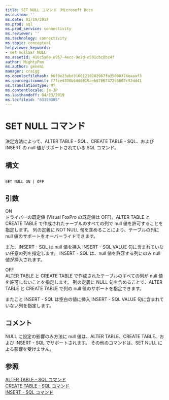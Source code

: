```yaml
---
title: SET NULL コマンド |Microsoft Docs
ms.custom: ''
ms.date: 01/19/2017
ms.prod: sql
ms.prod_service: connectivity
ms.reviewer: ''
ms.technology: connectivity
ms.topic: conceptual
helpviewer_keywords:
- set nullSET NULL
ms.assetid: 410c5a6e-e957-4ecc-9e2d-e591cbc0bc4f
author: MightyPen
ms.author: genemi
manager: craigg
ms.openlocfilehash: b6f0e23abd31661210282967fa35080376eaaaf3
ms.sourcegitcommit: f7fced330b64d6616aeb8766747295807c92dd41
ms.translationtype: MT
ms.contentlocale: ja-JP
ms.lasthandoff: 04/23/2019
ms.locfileid: "63159305"
---
```

# <a name="set-null-command"></a>SET NULL コマンド
決定方法によって、ALTER TABLE - SQL、CREATE TABLE - SQL、および INSERT の null 値がサポートされている SQL コマンド。  
  
## <a name="syntax"></a>構文  
  
```  
  
SET NULL ON | OFF  
```  
  
## <a name="arguments"></a>引数  
 ON  
 ドライバーの既定値 (Visual FoxPro の既定値は OFF)。ALTER TABLE と CREATE TABLE で作成されたテーブルのすべての列で null 値を許可することを指定します。 列の定義に NOT NULL 句を含めることにより、テーブルの列に null 値のサポートをオーバーライドできます。  
  
 また、INSERT - SQL は null 値を挿入 INSERT - SQL VALUE 句に含まれていない任意の列を指定します。 INSERT - SQL は、null 値を許容する列にのみ null 値が挿入されます。  
  
 OFF  
 ALTER TABLE と CREATE TABLE で作成されたテーブルのすべての列が null 値を許可しないことを指定します。 列の定義に NULL 句を含めることで、ALTER TABLE と CREATE TABLE で列の null 値のサポートを指定できます。  
  
 またこと INSERT - SQL は空白の値に挿入 INSERT - SQL VALUE 句に含まれていない列を指定します。  
  
## <a name="remarks"></a>コメント  
 NULL に設定の影響のみ方法に null 値は、ALTER TABLE、CREATE TABLE、および INSERT - SQL でサポートされます。 その他のコマンドは、SET NULL による影響を受けません。  
  
## <a name="see-also"></a>参照  
 [ALTER TABLE - SQL コマンド](../../odbc/microsoft/alter-table-sql-command.md)   
 [CREATE TABLE - SQL コマンド](../../odbc/microsoft/create-table-sql-command.md)   
 [INSERT - SQL コマンド](../../odbc/microsoft/insert-sql-command.md)
